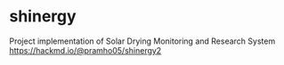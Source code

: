 # shinergy
Project implementation of Solar Drying Monitoring and Research System
https://hackmd.io/@pramho05/shinergy2

